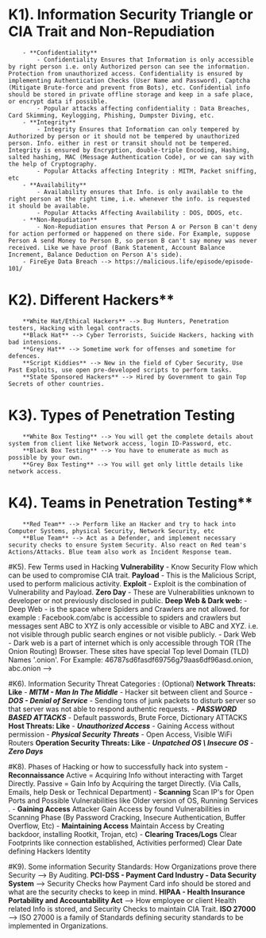 # K1). Information Security Triangle or CIA Trait and Non-Repudiation
		- **Confidentiality**
			- Confidentiality Ensures that Information is only accessible by right person i.e. only Authorized person can see the information. Protection from unauthorized access. Confidentiality is ensured by implementing Authentication Checks (User Name and Password), Captcha (Mitigate Brute-force and prevent from Bots), etc. Confidential info should be stored in private offline storage and keep in a safe place, or encrypt data if possible.
			- Popular attacks affecting confidentiality : Data Breaches, Card Skimming, Keylogging, Phishing, Dumpster Diving, etc.
		- **Integrity**
			- Integrity Ensures that Information can only tempered by Authorized by person or it should not be tempered by unauthorized person. Info. either in rest or transit should not be tempered. Integrity is ensured by Encryption, double-triple Encoding, Hashing, salted hashing, MAC (Message Authentication Code), or we can say with the help of Cryptography.
			- Popular Attacks affecting Integrity : MITM, Packet sniffing, etc
		- **Availability**
		 	- Availability ensures that Info. is only available to the right person at the right time, i.e. whenever the info. is requested it should be available.
			- Popular Attacks Affecting Availability : DOS, DDOS, etc.
		- **Non-Repudiation**
		 	- Non-Repudiation ensures that Person A or Person B can't deny for action performed or happened on there side. For Example, suppose Person A send Money to Person B, so person B can't say money was never received. Like we have proof (Bank Statement, Account Balance Increment, Balance Deduction on Person A's side).
		- FireEye Data Breach --> https://malicious.life/episode/episode-101/

# K2). Different Hackers**
		**White Hat/Ethical Hackers** --> Bug Hunters, Penetration testers, Hacking with legal contracts.
		**Black Hat** --> Cyber Terrorists, Suicide Hackers, hacking with bad intensions.
		**Grey Hat** --> Sometime work for offenses and sometime for defences.
		**Script Kiddies** --> New in the field of Cyber Security, Use Past Exploits, use open pre-developed scripts to perform tasks.
		**State Sponsored Hackers** --> Hired by Government to gain Top Secrets of other countries.

# K3). Types of Penetration Testing
		**White Box Testing** --> You will get the complete details about system from client like Network access, login ID-Password, etc.
		**Black Box Testing** --> You have to enumerate as much as possible by your own.
		**Grey Box Testing** --> You will get only little details like network access.

# K4). Teams in Penetration Testing**
		**Red Team** --> Perform like an Hacker and try to hack into Computer Systems, physical Security, Network Security, etc
		**Blue Team** --> Act as a Defender, and implement necessary security checks to ensure System Security. Also react on Red team's Actions/Attacks. Blue team also work as Incident Response team.

#K5). Few Terms used in Hacking
		**Vulnerability** - Know Security Flow which can be used to compromise CIA trait.
		**Payload** - This is the Malicious Script, used to perform malicious activity.
		**Exploit** - Exploit is the combination of Vulnerability and Payload.
		**Zero Day** - These are Vulnerabilities unknown to developer or not previously disclosed in public.
		**Deep Web & Dark web:**
			- Deep Web - is the space where Spiders and Crawlers are not allowed. for example : Facebook.com/abc is accessible to spiders and crawlers but messages sent ABC to XYZ is only accessible or visible to ABC and XYZ. i.e. not visible through public search engines or not visible publicly.
			- Dark Web - Dark web is a part of internet which is only accessible through TOR (The Onion Routing) Browser. These sites have special Top level Domain (TLD) Names '.onion'. For Example: 46787sd6fasdf69756g79aas6df96asd.onion, abc.onion -->

#K6). Information Security Threat Categories : (Optional)
		**Network Threats: Like**
			- ***MITM  - Man In The Middle*** - Hacker sit between client and Source
			- ***DOS - Denial of Service*** - Sending tons of junk packets to disturb server so that server was not able to respond authentic requests.
			- ***PASSWORD BASED ATTACKS*** - Default passwords, Brute Force, Dictionary ATTACKS
		**Host Threats: Like**
			- ***Unauthorized Access*** - Gaining Access without permission
			- ***Physical Security Threats*** - Open Access, Visible WiFi Routers
		**Operation Security Threats: Like**
			- ***Unpatched OS \ Insecure OS***
			- ***Zero Days***

#K8). Phases of Hacking or how to successfully hack into system
		- **Reconnaissance**
			Active = Acquiring Info without interacting with Target Directly.
			Passive = Gain Info by Acquiring the target Directly. (Via Calls, Emails, help Desk or Technical Department)
		- **Scanning**
			Scan IP's for Open Ports and Possible Vulnerabilities like Older version of OS, Running Services .
		- **Gaining Access**
			Attacker Gain Access by found Vulnerabilities in Scanning Phase (By Password Cracking, Insecure Authentication, Buffer Overflow, Etc)
		- **Maintaining Access**
			Maintain Access by Creating backdoor, installing Rootkit, Trojan, etc)
		- **Clearing Traces/Logs**
			Clear Footprints like connection established, Activities performed) Clear Date defining Hackers Identity

#K9). Some information Security Standards: How Organizations prove there Security --> By Auditing.
		**PCI-DSS - Payment Card Industry - Data Security System** --> Security Checks how Payment Card info should be stored and what are the security checks to keep in mind.
		**HIPAA - Health Insurance Portability and Accountability Act** --> How employee or client Health related Info is stored, and Security Checks to maintain CIA Trait.
		**ISO 27000** --> ISO 27000 is a family of Standards defining security standards to be implemented in Organizations.
